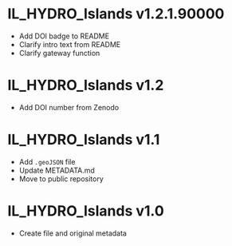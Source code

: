 # IL_HYDRO_Islands v1.2.1.90000

* Add DOI badge to README
* Clarify intro text from README
* Clarify gateway function

# IL_HYDRO_Islands v1.2

* Add DOI number from Zenodo

# IL_HYDRO_Islands v1.1

* Add `.geoJSON` file
* Update METADATA.md
* Move to public repository

# IL_HYDRO_Islands v1.0

* Create file and original metadata
